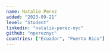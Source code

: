 ```yaml
---
name: Natalie Perez
added: "2023-09-21"
level: "Student"
linkedin: "natalie-perez-nyc"
github: "npereznyc"
countries: ["Ecuador", "Puerto Rico"]
---
```

